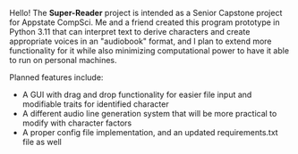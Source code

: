 Hello! The **Super-Reader** project is intended as a Senior Capstone project for Appstate CompSci. Me and a friend created this program prototype in Python 3.11 that can interpret text to derive characters and create appropriate voices in an "audiobook" format, and I plan to extend more functionality for it while also minimizing computational power to have it able to run on personal machines. 

Planned features include: 
* A GUI with drag and drop functionality for easier file input and modifiable traits for identified character
* A different audio line generation system that will be more practical to modify with character factors
* A proper config file implementation, and an updated requirements.txt file as well
